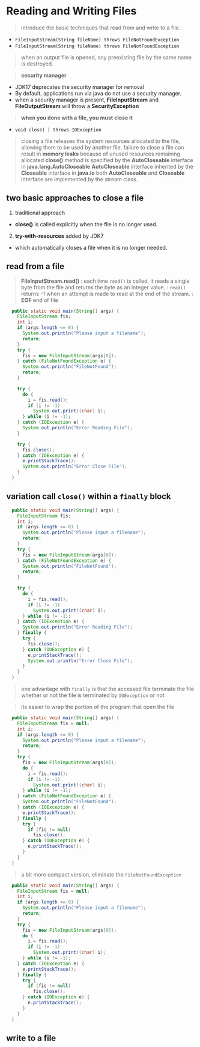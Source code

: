 # Reading and Writing Files
> introduce the basic techniques that read from and write to a file.
- `FileInputStream(String fileName) throws FileNotFoundException`
- `FileInputStream(String fileName) throws FileNotFoundException`
> when an output file is opened, any preexisting file by the same name is destroyed.

> **security manager**
- JDK17 deprecates the security manager for removal
- By default, applications run via java do not use a security manager. 
- when a security manager is present, **FileInputStream** and **FileOutputStream** will throw a **SecurityException**

> **when you done with a file, you must close it**
- `void close( ) throws IOException`
> closing a file releases the system resources allocated to the file, allowing them to be used by another file.
> failure to close a file can result in **memory leaks** because of unused resources remaining allocated
> **close()** method is specified by the **AutoCloseable** interface in **java.lang.AutoCloseable**
> **AutoCloseable** interface inherited by the **Closeable** interface in **java.io**
> both **AutoCloseable** and **Closeable** interface are implemented by the stream class.

## two basic approaches to close a file

1. traditional approach
- **close()** is called explicitly when the file is no longer used.

2. **try-with-resources** added by JDK7
- which automatically closes a file when it is no longer needed.

## read from a file
> **FileInputStream.read()**
: each time `read()` is called, it reads a single byte from the file and returns the byte as an integer value.
: `read()` returns -1 when an attempt is made to read at the end of the stream.
: **EOF** end of file

```java
  public static void main(String[] args) {
    FileInputStream fis;
    int i;
    if (args.length <= 0) {
      System.out.println("Please input a filename");
      return;
    }
    try {
      fis = new FileInputStream(args[0]);
    } catch (FileNotFoundException e) {
      System.out.println("FileNotFound");
      return;
    }

    try {
      do {
        i = fis.read();
        if (i != -1)
          System.out.print((char) i);
      } while (i != -1);
    } catch (IOException e) {
      System.out.println("Error Reading File");
    }

    try {
      fis.close();
    } catch (IOException e) {
      e.printStackTrace();
      System.out.println("Error Close File");
    }
  }
```

## variation call `close()` within a `finally` block
```java
  public static void main(String[] args) {
    FileInputStream fis;
    int i;
    if (args.length <= 0) {
      System.out.println("Please input a filename");
      return;
    }
    try {
      fis = new FileInputStream(args[0]);
    } catch (FileNotFoundException e) {
      System.out.println("FileNotFound");
      return;
    }

    try {
      do {
        i = fis.read();
        if (i != -1)
          System.out.print((char) i);
      } while (i != -1);
    } catch (IOException e) {
      System.out.println("Error Reading File");
    } finally {
      try {
        fis.close();
      } catch (IOException e) {
        e.printStackTrace();
        System.out.println("Error Close File");
      }
    }
  }
```
> one advantage with `finally` is that the accessed file terminate the file whether or not the file is terminated by `IOException` or not

> its easier to wrap the portion of the program that open the file
```java
  public static void main(String[] args) {
    FileInputStream fis = null;
    int i;
    if (args.length <= 0) {
      System.out.println("Please input a filename");
      return;
    }
    try {
      fis = new FileInputStream(args[0]);
      do {
        i = fis.read();
        if (i != -1)
          System.out.print((char) i);
      } while (i != -1);
    } catch (FileNotFoundException e) {
      System.out.println("FileNotFound");
    } catch (IOException e) {
      e.printStackTrace();
    } finally {
      try {
        if (fis != null)
          fis.close();
      } catch (IOException e) {
        e.printStackTrace();
      }
    }
  }
```

> a bit more compact version, eliminate the `FileNotFoundException`
```java
  public static void main(String[] args) {
    FileInputStream fis = null;
    int i;
    if (args.length <= 0) {
      System.out.println("Please input a filename");
      return;
    }
    try {
      fis = new FileInputStream(args[0]);
      do {
        i = fis.read();
        if (i != -1)
          System.out.print((char) i);
      } while (i != -1);
    } catch (IOException e) {
      e.printStackTrace();
    } finally {
      try {
        if (fis != null)
          fis.close();
      } catch (IOException e) {
        e.printStackTrace();
      }
    }
  }
```

## write to a file
